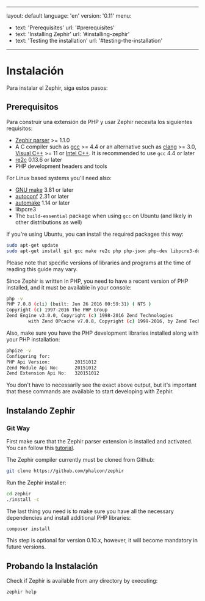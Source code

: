 * * *

layout: default language: 'en' version: '0.11' menu:

* text: 'Prerequisites' url: '#prerequisites'
* text: 'Installing Zephir' url: '#installing-zephir'
* text: 'Testing the installation' url: '#testing-the-installation'

* * *

# Instalación

Para instalar el Zephir, siga estos pasos:

<a name='prerequisites'></a>

## Prerequisitos

Para construir una extensión de PHP y usar Zephir necesita los siguientes requisitos:

* [Zephir parser](https://github.com/phalcon/php-zephir-parser) >= 1.1.0
* A C compiler such as [gcc](https://gcc.gnu.org/) >= 4.4 or an alternative such as [clang](https://clang.llvm.org/) >= 3.0, [Visual C++](https://support.microsoft.com/en-us/help/2977003/the-latest-supported-visual-c-downloads) >= 11 or [Intel C++](https://software.intel.com/en-us/c-compilers). It is recommended to use `gcc` 4.4 or later
* [re2c](http://re2c.org/) 0.13.6 or later
* PHP development headers and tools

For Linux based systems you'll need also:

* [GNU make](https://www.gnu.org/software/make/) 3.81 or later
* [autoconf](https://www.gnu.org/software/autoconf/autoconf.html) 2.31 or later
* [automake](https://www.gnu.org/software/automake/) 1.14 or later
* libpcre3
* The `build-essential` package when using `gcc` on Ubuntu (and likely in other distributions as well)

If you're using Ubuntu, you can install the required packages this way:

```bash
sudo apt-get update
sudo apt-get install git gcc make re2c php php-json php-dev libpcre3-dev build-essential
```

Please note that specific versions of libraries and programs at the time of reading this guide may vary.

Since Zephir is written in PHP, you need to have a recent version of PHP installed, and it must be available in your console:

```bash
php -v
PHP 7.0.8 (cli) (built: Jun 26 2016 00:59:31) ( NTS )
Copyright (c) 1997-2016 The PHP Group
Zend Engine v3.0.0, Copyright (c) 1998-2016 Zend Technologies
        with Zend OPcache v7.0.8, Copyright (c) 1999-2016, by Zend Technologies
```

Also, make sure you have the PHP development libraries installed along with your PHP installation:

```bash
phpize -v
Configuring for:
PHP Api Version:         20151012
Zend Module Api No:      20151012
Zend Extension Api No:   320151012
```

You don't have to necessarily see the exact above output, but it's important that these commands are available to start developing with Zephir.

<a name='installing-zephir'></a>

## Instalando Zephir

<a name='git-way'></a>

### Git Way

First make sure that the Zephir parser extension is installed and activated. You can follow this [tutorial](https://github.com/phalcon/php-zephir-parser).

The Zephir compiler currently must be cloned from Github:

```bash
git clone https://github.com/phalcon/zephir
```

Run the Zephir installer:

```bash
cd zephir
./install -c
```

The last thing you need is to make sure you have all the necessary dependencies and install additional PHP libraries:

```bash
composer install
```

This step is optional for version 0.10.x, however, it will become mandatory in future versions.

<a name='testing-the-installation'></a>

## Probando la Instalación

Check if Zephir is available from any directory by executing:

```bash
zephir help
```